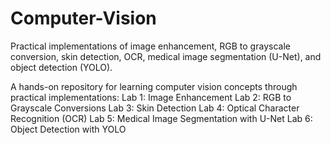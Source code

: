 # Computer-Vision
Practical implementations of image enhancement, RGB to grayscale conversion, skin detection, OCR, medical image segmentation (U-Net), and object detection (YOLO). 

A hands-on repository for learning computer vision concepts through practical implementations:
    Lab 1: Image Enhancement
    Lab 2: RGB to Grayscale Conversions
    Lab 3: Skin Detection
    Lab 4: Optical Character Recognition (OCR)
    Lab 5: Medical Image Segmentation with U-Net
    Lab 6: Object Detection with YOLO
